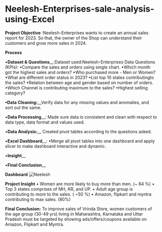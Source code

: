 # Neelesh-Enterprises-sale-analysis-using-Excel
**Project Objective** :Neelesh-Enterprises wants to create an annual sales report for 2023. So that, the owner of the Shop can understand their customers and grow more sales in 2024.

**Process**

•**Dataset & Questions**__:Dataset used:Neelesh-Enterprises Data
                        Questions (KPIs): •Compare the sales and orders using single chart.
                                          •Which month got the highest sales and orders?
                                          •Who purchased more - Men or Women?
                                          •What are different order status in 2023?
                                          •List top 10 states contributingto the sales?
                                          •Relation between age and gender based on number of orders.
                                          •Which Channel is contributing maximum to the sales?
                                          •Highest selling category?
                                          
**•Data Cleaning:**__Verify data for any missing values and anomalies, and sort out the same.

•**Data Processing**__: Made sure data is consistent and clean with respect to data type, data format and values used.

•**Data Analysis:**__ Created pivot tables according to the questions asked.

•**Excel Dashboard**__: •Merge all pivot tables into one dashboard and apply slicer to make dashboard interactive and dynamic.

•**Insight**__

•**Final Conclusion**__
   
**Dashboard**
![Neelesh](https://github.com/shreyapok/Neelesh-Enterprises-sale-analysis-using-Excel/assets/162877795/56e4c056-c06c-4246-8993-b62e7290a528)

**Project Insight**
•	Women are more likely to buy more than men. (~ 64 %)
•	Top 3 states comprises of MH, KR, and UP. 
•	Adult age group is contributing to more to the sales. ( ~50 %) 
•	Amazon, flipkart and myntra contributing to max sales. (80%)

**Final Conclusion:**
To improve sales of Vrinda Store, women customers of the age group (30-49 yrs) living in Maharashtra, Karnataka and Uttar Pradesh must be targeted by showing ads/offers/coupons available on Amazon, Flipkart and Myntra.


